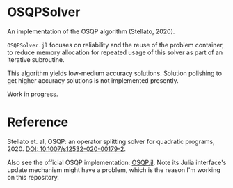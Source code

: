 # OSQPSolver
An implementation of the OSQP algorithm (Stellato, 2020).

`OSQPSolver.jl` focuses on reliability and the reuse of the problem container, to reduce memory allocation for repeated usage of this solver as part of an iterative subroutine.

This algorithm yields low-medium accuracy solutions. Solution polishing to get higher accuracy solutions is not implemented presently.

Work in progress.

# Reference
Stellato et. al, OSQP: an operator splitting solver for quadratic programs, 2020. [DOI: 10.1007/s12532-020-00179-2](https://doi.org/10.1007/s12532-020-00179-2).

Also see the official OSQP implementation: [OSQP.jl](https://github.com/osqp/OSQP.jl). Note its Julia interface's update mechanism might have a problem, which is the reason I'm working on this repository.